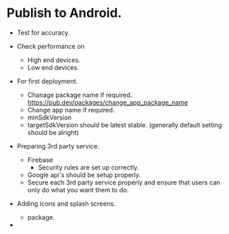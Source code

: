 # Publish to Android.

* Test for accuracy.
* Check performance on
    * High end devices.
    * Low end devices.
* For first deployment.
  * Chanage package name if required. https://pub.dev/packages/change_app_package_name
  * Change app name if required.
  * minSdkVersion
  * targetSdkVersion should be latest stable. (generally default setting 
    should be alright)
* Preparing 3rd party service.
  * Firebase
    * Security rules are set up correctly.
  * Google api's should be setup properly.
  * Secure each 3rd party service properly and ensure that users can only do 
    what you want them to do.
* Adding icons and splash screens.
  * package.  
  
* 
